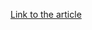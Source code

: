 [Link to the article](https://sebdraven.medium.com/when-a-malware-is-more-complex-than-the-paper-5822fc7ff257)
